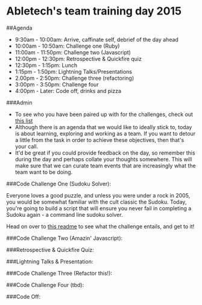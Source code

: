 Abletech's team training day 2015
=================

##Agenda

- 9:30am - 10:00am: Arrive, caffinate self, debrief of the day ahead
- 10:00am - 10:50am: Challenge one (Ruby)
- 11:00am - 11:50pm: Challenge two (Javascript)
- 12:00pm - 12:30pm: Retrospective & Quickfire quiz
- 12:30pm - 1:15pm: Lunch
- 1:15pm - 1:50pm: Lightning Talks/Presentations
- 2.00pm - 2:50pm: Challenge three (refactoring)
- 3:00pm - 3:50pm: Challenge four
- 4:00pm - Later: Code off, drinks and pizza


###Admin

- To see who you have been paired up with for the challenges, check out [this list](pairing-list.md)
- Although there is an agenda that we would like to ideally stick to, today is about learning, exploring and working as a team. If you want to detour a little from the task in order to achieve these objectives, then that's your call.
- It'd be great if you could provide feedback on the day, so remember this during the day and perhaps collate your thoughts somewhere. This will make sure that we can curate team events that are increasingly what the team want to be doing.


###Code Challenge One (Sudoku Solver):

Everyone loves a good puzzle, and unless you were under a rock in 2005, you would be somewhat familiar with the cult classic the Sudoku. Today, you're going to build a script that will ensure you never fail in completing a Sudoku again - a command line sudoku solver.

Head on over to [this readme](1-sudoku/sudoku.md) to see what the challenge entails, and get to it!

###Code Challenge Two (Amazin' Javascript):

###Retrospective & Quickfire Quiz:

###Lightning Talks & Presentation:

###Code Challenge Three (Refactor this!):

###Code Challenge Four (tbd):

###Code Off:



